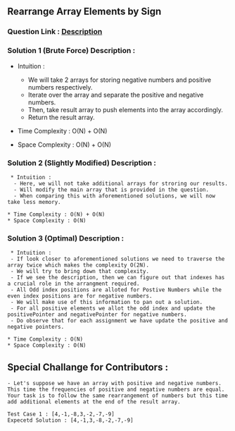 ##  Rearrange Array Elements by Sign

### Question Link : [Description](https://leetcode.com/problems/rearrange-array-elements-by-sign/description/)

### Solution 1 (Brute Force) Description :

  * Intuition :
    - We will take 2 arrays for storing negative numbers and positive numbers respectively.
    - Iterate over the array and separate the positive and negative numbers.
    - Then, take result array to push elements into the array accordingly.
    - Return the result array.

  * Time Complexity : O(N) + O(N) 
  * Space Complexity : O(N) + O(N)



  ### Solution 2 (Slightly Modified) Description :
    
     * Intuition :
      - Here, we will not take additional arrays for stroring our results.
      - Will modify the main array that is provided in the question.
      - When comparing this with aforementioned solutions, we will now take less memory.
      
    * Time Complexity : O(N) + O(N) 
    * Space Complexity : O(N)

  ### Solution 3 (Optimal) Description :
    
     * Intuition :
     - If look closer to aforementioned solutions we need to traverse the array twice which makes the complexity O(2N).
     - We will try to bring down that complexity.
     - If we see the description, then we can figure out that indexes has a crucial role in the arrangment required.
     - All Odd index positions are alloted for Postive Numbers while the even index positions are for negative numbers.
     - We will make use of this information to pan out a solution.
     - For all positive elements we allot the odd index and update the positivePointer and negativePointer for negative numbers.
     - Do observe that for each assignment we have update the positive and negative pointers.
      
    * Time Complexity : O(N) 
    * Space Complexity : O(N)


## Special Challange for Contributors :

    - Let's suppose we have an array with positive and negative numbers. This time the frequencies of positive and negative numbers are equal. Your task is to follow the same rearrangement of numbers but this time add additional elements at the end of the result array.

    Test Case 1 : [4,-1,-8,3,-2,-7,-9] 
    Expecetd Solution : [4,-1,3,-8,-2,-7,-9]